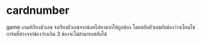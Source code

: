 # cardnumber
game
เกมส์เรียงตัวเลข
จงเรียงตัวเลขจากน้อยไปหามากให้ถูกต้อง
โดยสลับตัวเลขกับช่องว่างเงื่อนไขการ์ดที่ห่างจาก่ช่องว่างเกิน 3 ช่องจะไม่สามารถสลับได้

